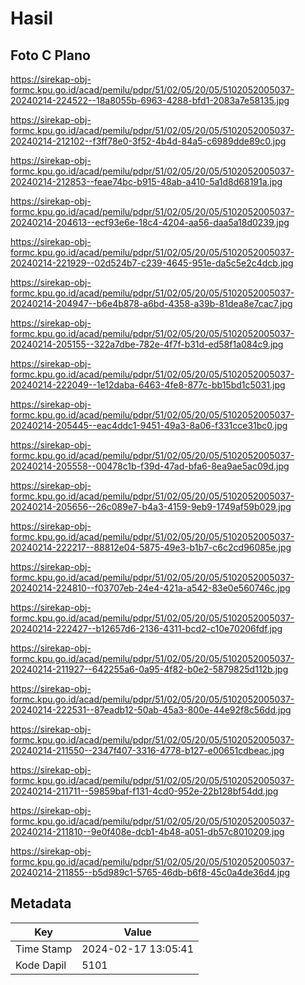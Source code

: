 # Hasil

## Foto C Plano

https://sirekap-obj-formc.kpu.go.id/acad/pemilu/pdpr/51/02/05/20/05/5102052005037-20240214-224522--18a8055b-6963-4288-bfd1-2083a7e58135.jpg

https://sirekap-obj-formc.kpu.go.id/acad/pemilu/pdpr/51/02/05/20/05/5102052005037-20240214-212102--f3ff78e0-3f52-4b4d-84a5-c6989dde89c0.jpg

https://sirekap-obj-formc.kpu.go.id/acad/pemilu/pdpr/51/02/05/20/05/5102052005037-20240214-212853--feae74bc-b915-48ab-a410-5a1d8d68191a.jpg

https://sirekap-obj-formc.kpu.go.id/acad/pemilu/pdpr/51/02/05/20/05/5102052005037-20240214-204613--ecf93e6e-18c4-4204-aa56-daa5a18d0239.jpg

https://sirekap-obj-formc.kpu.go.id/acad/pemilu/pdpr/51/02/05/20/05/5102052005037-20240214-221929--02d524b7-c239-4645-951e-da5c5e2c4dcb.jpg

https://sirekap-obj-formc.kpu.go.id/acad/pemilu/pdpr/51/02/05/20/05/5102052005037-20240214-204947--b6e4b878-a6bd-4358-a39b-81dea8e7cac7.jpg

https://sirekap-obj-formc.kpu.go.id/acad/pemilu/pdpr/51/02/05/20/05/5102052005037-20240214-205155--322a7dbe-782e-4f7f-b31d-ed58f1a084c9.jpg

https://sirekap-obj-formc.kpu.go.id/acad/pemilu/pdpr/51/02/05/20/05/5102052005037-20240214-222049--1e12daba-6463-4fe8-877c-bb15bd1c5031.jpg

https://sirekap-obj-formc.kpu.go.id/acad/pemilu/pdpr/51/02/05/20/05/5102052005037-20240214-205445--eac4ddc1-9451-49a3-8a06-f331cce31bc0.jpg

https://sirekap-obj-formc.kpu.go.id/acad/pemilu/pdpr/51/02/05/20/05/5102052005037-20240214-205558--00478c1b-f39d-47ad-bfa6-8ea9ae5ac09d.jpg

https://sirekap-obj-formc.kpu.go.id/acad/pemilu/pdpr/51/02/05/20/05/5102052005037-20240214-205656--26c089e7-b4a3-4159-9eb9-1749af59b029.jpg

https://sirekap-obj-formc.kpu.go.id/acad/pemilu/pdpr/51/02/05/20/05/5102052005037-20240214-222217--88812e04-5875-49e3-b1b7-c6c2cd96085e.jpg

https://sirekap-obj-formc.kpu.go.id/acad/pemilu/pdpr/51/02/05/20/05/5102052005037-20240214-224810--f03707eb-24e4-421a-a542-83e0e560746c.jpg

https://sirekap-obj-formc.kpu.go.id/acad/pemilu/pdpr/51/02/05/20/05/5102052005037-20240214-222427--b12657d6-2136-4311-bcd2-c10e70206fdf.jpg

https://sirekap-obj-formc.kpu.go.id/acad/pemilu/pdpr/51/02/05/20/05/5102052005037-20240214-211927--642255a6-0a95-4f82-b0e2-5879825d112b.jpg

https://sirekap-obj-formc.kpu.go.id/acad/pemilu/pdpr/51/02/05/20/05/5102052005037-20240214-222531--87eadb12-50ab-45a3-800e-44e92f8c56dd.jpg

https://sirekap-obj-formc.kpu.go.id/acad/pemilu/pdpr/51/02/05/20/05/5102052005037-20240214-211550--2347f407-3316-4778-b127-e00651cdbeac.jpg

https://sirekap-obj-formc.kpu.go.id/acad/pemilu/pdpr/51/02/05/20/05/5102052005037-20240214-211711--59859baf-f131-4cd0-952e-22b128bf54dd.jpg

https://sirekap-obj-formc.kpu.go.id/acad/pemilu/pdpr/51/02/05/20/05/5102052005037-20240214-211810--9e0f408e-dcb1-4b48-a051-db57c8010209.jpg

https://sirekap-obj-formc.kpu.go.id/acad/pemilu/pdpr/51/02/05/20/05/5102052005037-20240214-211855--b5d989c1-5765-46db-b6f8-45c0a4de36d4.jpg


## Metadata

| Key        | Value               |
| ---------- | ------------------- |
| Time Stamp | 2024-02-17 13:05:41 |
| Kode Dapil | 5101                |



